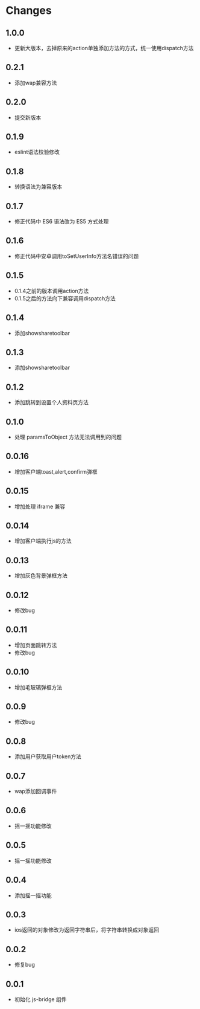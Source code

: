 # Changes

## 1.0.0

* 更新大版本，去掉原来的action单独添加方法的方式，统一使用dispatch方法

## 0.2.1

* 添加wap兼容方法

## 0.2.0

* 提交新版本

## 0.1.9

* eslint语法校验修改

## 0.1.8

* 转换语法为兼容版本

## 0.1.7

* 修正代码中 ES6 语法改为 ES5 方式处理

## 0.1.6

* 修正代码中安卓调用toSetUserInfo方法名错误的问题

## 0.1.5

* 0.1.4之前的版本调用action方法
* 0.1.5之后的方法向下兼容调用dispatch方法

## 0.1.4

* 添加showsharetoolbar

## 0.1.3

* 添加showsharetoolbar

## 0.1.2

* 添加跳转到设置个人资料页方法

## 0.1.0

* 处理 paramsToObject 方法无法调用到的问题

## 0.0.16

* 增加客户端toast,alert,confirm弹框

## 0.0.15

* 增加处理 iframe 兼容

## 0.0.14

* 增加客户端执行js的方法

## 0.0.13

* 增加灰色背景弹框方法

## 0.0.12

* 修改bug

## 0.0.11

* 增加页面跳转方法
* 修改bug

## 0.0.10

* 增加毛玻璃弹框方法

## 0.0.9

* 修改bug

## 0.0.8

* 添加用户获取用户token方法

## 0.0.7

* wap添加回调事件

## 0.0.6

* 摇一摇功能修改

## 0.0.5

* 摇一摇功能修改

## 0.0.4

* 添加摇一摇功能

## 0.0.3

* ios返回的对象修改为返回字符串后，将字符串转换成对象返回

## 0.0.2

* 修复bug

## 0.0.1

* 初始化 js-bridge 组件
